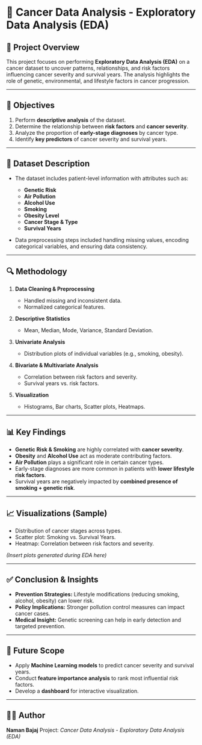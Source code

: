 # 🧬 Cancer Data Analysis - Exploratory Data Analysis (EDA)

## 📌 Project Overview

This project focuses on performing **Exploratory Data Analysis (EDA)** on a cancer dataset to uncover patterns, relationships, and risk factors influencing cancer severity and survival years. The analysis highlights the role of genetic, environmental, and lifestyle factors in cancer progression.

---

## 🎯 Objectives

1. Perform **descriptive analysis** of the dataset.
2. Determine the relationship between **risk factors** and **cancer severity**.
3. Analyze the proportion of **early-stage diagnoses** by cancer type.
4. Identify **key predictors** of cancer severity and survival years.

---

## 📂 Dataset Description

* The dataset includes patient-level information with attributes such as:

  * **Genetic Risk**
  * **Air Pollution**
  * **Alcohol Use**
  * **Smoking**
  * **Obesity Level**
  * **Cancer Stage & Type**
  * **Survival Years**
* Data preprocessing steps included handling missing values, encoding categorical variables, and ensuring data consistency.

---

## 🔍 Methodology

1. **Data Cleaning & Preprocessing**

   * Handled missing and inconsistent data.
   * Normalized categorical features.

2. **Descriptive Statistics**

   * Mean, Median, Mode, Variance, Standard Deviation.

3. **Univariate Analysis**

   * Distribution plots of individual variables (e.g., smoking, obesity).

4. **Bivariate & Multivariate Analysis**

   * Correlation between risk factors and severity.
   * Survival years vs. risk factors.

5. **Visualization**

   * Histograms, Bar charts, Scatter plots, Heatmaps.

---

## 📊 Key Findings

* **Genetic Risk & Smoking** are highly correlated with **cancer severity**.
* **Obesity** and **Alcohol Use** act as moderate contributing factors.
* **Air Pollution** plays a significant role in certain cancer types.
* Early-stage diagnoses are more common in patients with **lower lifestyle risk factors**.
* Survival years are negatively impacted by **combined presence of smoking + genetic risk**.

---

## 📈 Visualizations (Sample)

* Distribution of cancer stages across types.
* Scatter plot: Smoking vs. Survival Years.
* Heatmap: Correlation between risk factors and severity.

*(Insert plots generated during EDA here)*

---

## ✅ Conclusion & Insights

* **Prevention Strategies:** Lifestyle modifications (reducing smoking, alcohol, obesity) can lower risk.
* **Policy Implications:** Stronger pollution control measures can impact cancer cases.
* **Medical Insight:** Genetic screening can help in early detection and targeted prevention.

---

## 🚀 Future Scope

* Apply **Machine Learning models** to predict cancer severity and survival years.
* Conduct **feature importance analysis** to rank most influential risk factors.
* Develop a **dashboard** for interactive visualization.

---

## 👨‍💻 Author

**Naman Bajaj**
Project: *Cancer Data Analysis - Exploratory Data Analysis (EDA)*
